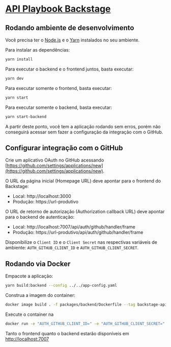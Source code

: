 # [API Playbook Backstage](https://backstage.io)

## Rodando ambiente de desenvolvimento

Você precisa ter o [Node.js](https://nodejs.org/) e o [Yarn](https://yarnpkg.com/) instalados no seu ambiente.

Para instalar as dependências:

```sh
yarn install
```


Para executar o backend e o frontend juntos, basta executar:

```sh
yarn dev
```

Para executar somente o frontend, basta executar:

```sh
yarn start
```

Para executar somente o backend, basta executar:

```sh
yarn start-backend
```

A partir deste ponto, você tem a aplicação rodando sem erros, porém não conseguirá acessar sem fazer a configuração da integração com o GitHub.

## Configurar integração com o GitHub

Crie um aplicativo OAuth no GitHub acessando [https://github.com/settings/applications/new](https://github.com/settings/applications/new).

O URL da página inicial (Homepage URL) deve apontar para o frontend do Backstage:

- Local: http://localhost:3000
- Produção: https://url-produtivo

O URL de retorno de autorização (Authorization callback URL) deve apontar para o backend de autenticação:

- Local: http://localhost:7007/api/auth/github/handler/frame
- Produção: https://url-produtivo/api/auth/github/handler/frame

Disponibilize o `Client ID` e o `Client Secret` nas respectivas variáveis de ambiente: `AUTH_GITHUB_CLIENT_ID` e `AUTH_GITHUB_CLIENT_SECRET`.

## Rodando via Docker

Empacote a aplicação:

```sh
yarn build:backend --config ../../app-config.yaml
```

Construa a imagem do container:

```sh
docker image build . -f packages/backend/Dockerfile --tag backstage-apiplaybook
```

Execute o container na 

```sh
docker run -e "AUTH_GITHUB_CLIENT_ID=" -e "AUTH_GITHUB_CLIENT_SECRET=" -e "DATABASE_URL=" -e "GHE_TOKEN=" --name backstage-apiplaybook -it -p 7007:7007 backstage-apiplaybook 
```

Tanto o frontend quanto o backend estarão disponíveis em [http://localhost:7007](http://localhost:7007)

